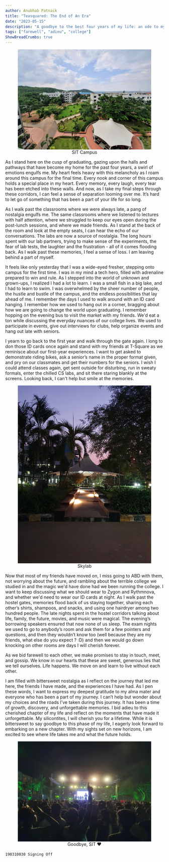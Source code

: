 ```yaml
---
author: Anubhab Patnaik
title: "Teasquared: The End of An Era"
date: "2023-05-15"
description: "A goodbye to the best four years of my life: an ode to my alma mater."
tags: ["farewell", "adieu", "college"]
ShowBreadCrumbs: true 
---
```

<style>
 .skylab {
 justify-content: center;
 align-items: center;
 display: flex;
 flex-direction: column;
 }
 </style>
<figure class="skylab">
<img alt='campus' src ="/assets/img/teasquared/sit2.jpeg" >
<figcaption>
SIT Campus
</figcaption>
</figure>

As I stand here on the cusp of graduating, gazing upon the halls and pathways that have become my home for the past four years, a swirl of emotions engulfs me. My heart feels heavy with this melancholy as I roam around this campus for the final time. Every nook and corner of this campus holds a special place in my heart. Every memory, every laugh, every tear has been etched into these walls. And now, as I take my final steps through these corridors, I can feel a sense of separation looming over me. It’s hard to let go of something that has been a part of your life for so long.

As I walk past the classrooms where we were always late, a pang of nostalgia engulfs me. The same classrooms where we listened to lectures with half attention, where we struggled to keep our eyes open during the post-lunch sessions, and where we made friends. As I stand at the back of the room and look at the empty seats, I can hear the echo of our conversations. The labs are now a source of nostalgia. The long hours spent with our lab partners, trying to make sense of the experiments, the fear of lab tests, the laughter and the frustration - all of it comes flooding back. As I walk past these memories, I feel a sense of loss. I am leaving behind a part of myself.

It feels like only yesterday that I was a wide-eyed fresher, stepping onto campus for the first time. I was in my mind a tech hero, filled with adrenaline prepared to win and rule. As I stepped into the world of unknown and grown-ups, I realized I had a lot to learn. I was a small fish in a big lake, and I had to learn to swim. I was overwhelmed by the sheer number of people, the hustle and bustle of the campus, and the endless possibilities that lay ahead of me. I remember the days I used to walk around with an ID card hanging. I remember how we used to hang out in a corner, bragging about how we are going to change the world upon graduating. I remember hopping on the evening bus to visit the market with my friends. We'd eat a ton while discussing the everyday nuances of our college lives. We used to participate in events, give out interviews for clubs, help organize events and hang out late with seniors.

I yearn to go back to the first year and walk through the gate again. I long to don those ID cards once again and stand with my friends at T-Square as we reminisce about our first-year experiences. I want to get asked to demonstrate riding bikes, ask a senior’s name in the proper format given, and pry on our classmates and get their numbers for the seniors. I wish I could attend classes again, get sent outside for disturbing, run in sweaty formals, enter the chilled CS labs, and sit there staring blankly at the screens. Looking back, I can't help but smile at the memories.

<figure class="skylab">
<img alt= 'skylab'  src ="/assets/img/teasquared/sit-6.jpeg" class="h-75 w-75">
<figcaption>
Skylab
</figcaption>
</figure>

Now that most of my friends have moved on, I miss going to ABD with them, not worrying about the future, and rambling about the terrible college we studied in and the magic we'd have done had we been running the college. I want to keep discussing what we should wear to Zygon and Rythmnova, and whether we'd need to wear our ID cards at night. As I walk past the hostel gates, memories flood back of us staying together, sharing each other’s shirts, shampoos, and snacks, and using one hairdryer among two hundred people. The late nights spent in the hostel corridors talking about life, family, the future, movies, and music were magical. The evening’s borrowing speakers ensured that now none of us sleep. The exam nights we used to go to anybody’s room and ask them for a few pointers and questions, and then they wouldn’t know too (well because they are my friends, what else do you expect ? :D) and then we would go down knocking on other rooms are days I will cherish forever.

As we bid farewell to each other, we make promises to stay in touch, meet, and gossip. We know in our hearts that these are sweet, generous lies that we tell ourselves. Life happens. We move on and learn to live without each other.

I am filled with bittersweet nostalgia as I reflect on the journey that led me here, the friends I have made, and the experiences I have had. As I pen these words, I want to express my deepest gratitude to my alma mater and everyone who has been a part of my journey. I can’t help but wonder about my choices and the roads I’ve taken during this journey. It has been a time of growth, discovery, and unforgettable memories. I bid adieu to this cherished chapter of my life and reflect on the moments that have made it unforgettable. My silicontites, I will cherish you for a lifetime. While it is bittersweet to say goodbye to this phase of my life, I eagerly look forward to embarking on a new chapter. With my sights set on new horizons, I am excited to see where life takes me and what the future holds.

<figure class="skylab">
<img alt='zygon' src ="/assets/img/teasquared/sit1.jpeg" >
<figcaption>
Goodbye, SIT ❤️
</figcaption>
</figure>

`190310030 Signing Off`

<!-- ---

Here are some glimpses of my journey over the past four-odd years:

<figure class="skylab">
 <video controls style=" width: 50%; height: 50%; ">
 <source src="/assets/img/teasquared/siliconvibes.mp4" type="video/mp4">
 Your browser does not support the video tag.
 </video>
 <figcaption>
 Silicon Vibes
 </figcaption>
</figure> -->
  